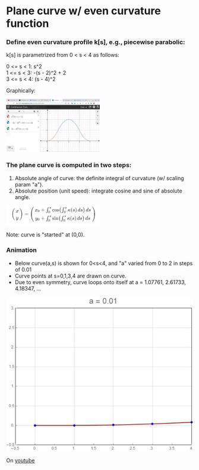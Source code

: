 # Plane curve w/ even curvature function

### Define even curvature profile k[s], e.g., piecewise parabolic:

k[s] is parametrized from 0 < s < 4 as follows:  
  
0 <= s < 1: s^2   
1 <= s < 3: -(s - 2)^2 + 2    
3 <= s < 4: (s - 4)^2    

Graphically:

<img src="https://github.com/dan-reznik/continuous-curvature/blob/master/curvature%20profile%20drawn%20on%20desmos.png" width="50%">

### The plane curve is computed in two steps:

1. Absolute angle of curve: the definite integral of curvature (w/ scaling param "a").
2. Absolute position (unit speed): integrate cosine and sine of absolute angle.

<img src="https://github.com/dan-reznik/continuous-curvature/blob/master/from%20curvature%20to%20plane%20curve.png" width="50%">

Note: curve is "started" at (0,0).

### Animation

* Below curve(a,s) is shown for 0<s<4, and "a" varied from 0 to 2 in steps of 0.01
* Curve points at s=0,1,3,4 are drawn on curve.
* Due to even symmetry, curve loops onto itself at a = 1.07761, 2.61733, 4.18347, ...  

![animated curve](https://github.com/dan-reznik/continuous-curvature/blob/master/integrated%20curvature.gif)

On [youtube](https://www.youtube.com/watch?v=EjRqZaAv5c8)
